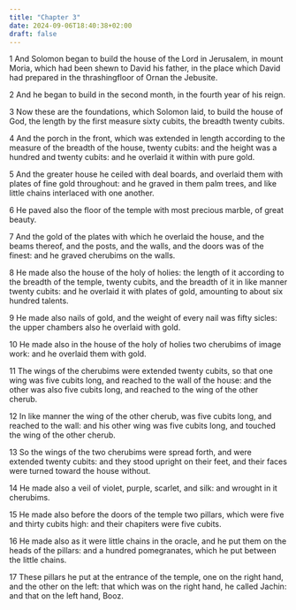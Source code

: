 ```yaml
---
title: "Chapter 3"
date: 2024-09-06T18:40:38+02:00
draft: false
---
```




1 And Solomon began to build the house of the Lord in Jerusalem, in mount Moria, which had been shewn to David his father, in the place which David had prepared in the thrashingfloor of Ornan the Jebusite.

2 And he began to build in the second month, in the fourth year of his reign.

3 Now these are the foundations, which Solomon laid, to build the house of God, the length by the first measure sixty cubits, the breadth twenty cubits.

4 And the porch in the front, which was extended in length according to the measure of the breadth of the house, twenty cubits: and the height was a hundred and twenty cubits: and he overlaid it within with pure gold.

5 And the greater house he ceiled with deal boards, and overlaid them with plates of fine gold throughout: and he graved in them palm trees, and like little chains interlaced with one another.

6 He paved also the floor of the temple with most precious marble, of great beauty.

7 And the gold of the plates with which he overlaid the house, and the beams thereof, and the posts, and the walls, and the doors was of the finest: and he graved cherubims on the walls.

8 He made also the house of the holy of holies: the length of it according to the breadth of the temple, twenty cubits, and the breadth of it in like manner twenty cubits: and he overlaid it with plates of gold, amounting to about six hundred talents.

9 He made also nails of gold, and the weight of every nail was fifty sicles: the upper chambers also he overlaid with gold.

10 He made also in the house of the holy of holies two cherubims of image work: and he overlaid them with gold.

11 The wings of the cherubims were extended twenty cubits, so that one wing was five cubits long, and reached to the wall of the house: and the other was also five cubits long, and reached to the wing of the other cherub.

12 In like manner the wing of the other cherub, was five cubits long, and reached to the wall: and his other wing was five cubits long, and touched the wing of the other cherub.

13 So the wings of the two cherubims were spread forth, and were extended twenty cubits: and they stood upright on their feet, and their faces were turned toward the house without.

14 He made also a veil of violet, purple, scarlet, and silk: and wrought in it cherubims.

15 He made also before the doors of the temple two pillars, which were five and thirty cubits high: and their chapiters were five cubits.

16 He made also as it were little chains in the oracle, and he put them on the heads of the pillars: and a hundred pomegranates, which he put between the little chains.

17 These pillars he put at the entrance of the temple, one on the right hand, and the other on the left: that which was on the right hand, he called Jachin: and that on the left hand, Booz.

